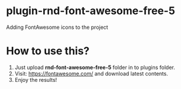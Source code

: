# plugin-rnd-font-awesome-free-5
Adding FontAwesome icons to the project

# How to use this?
1. Just upload **rnd-font-awesome-free-5** folder in to plugins folder.
2. Visit: https://fontawesome.com/ and download latest contents.
3. Enjoy the results!
